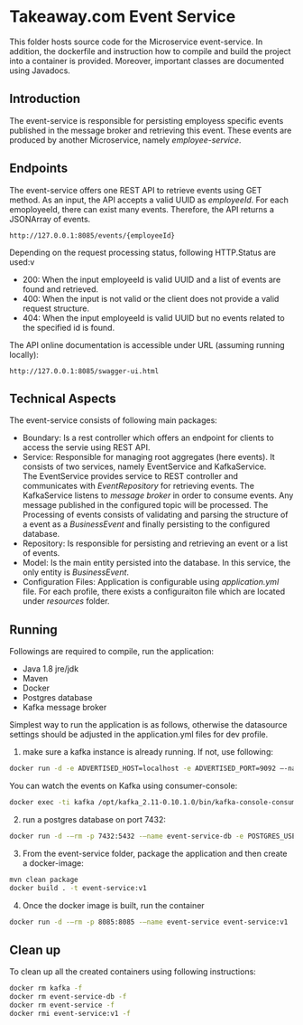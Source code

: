 # Takeaway.com  Event Service 
This folder hosts source code for the Microservice event-service. 
In addition, the dockerfile and instruction how to compile and build the project into a container is provided.
Moreover, important classes are documented using Javadocs. 

## Introduction
The event-service is responsible for persisting employess specific events published in the message broker and retrieving this event.
These events are produced by another Microservice, namely *employee-service*. 


## Endpoints
The event-service offers one REST API to retrieve events using GET method. As an input, the API accepts a valid UUID as *employeeId*.
For each emoployeeId, there can exist many events. Therefore, the API returns a JSONArray of events.
```http request
http://127.0.0.1:8085/events/{employeeId}
```
Depending on the request processing status, following HTTP.Status are used:v  

- 200: When the input employeeId is valid UUID and a list of events are found and retrieved.
- 400: When the input is not valid or the client does not provide a valid request structure.
- 404: When the input employeeId is valid UUID but no events related to the specified id is found.

The API online documentation is accessible under URL (assuming running locally):  
```http request
http://127.0.0.1:8085/swagger-ui.html
```

## Technical Aspects
The event-service consists of following main packages:  

- Boundary: Is a rest controller which offers an endpoint for clients to access the servie using REST API.
- Service: Responsible for managing root aggregates (here events). It consists of two services, namely EventService and KafkaService.   
The EventService provides service to REST controller and communicates with *EventRepository* for retrieving events.
The KafkaService listens to *message broker* in order to consume events. Any message published in the configured topic will be processed.
The Processing of events consists of validating and parsing the structure of a event as a *BusinessEvent* and finally persisting to the configured database.
- Repository: Is responsible for persisting and retrieving an event or a list of events.
- Model: Is the main entity persisted into the database. In this service, the only entity is *BusinessEvent*.
- Configuration Files: Application is configurable using *application.yml* file. For each profile, there exists a configuraiton file which are located under *resources* folder.

## Running
Followings are required to compile, run the application:

- Java 1.8 jre/jdk
- Maven
- Docker
- Postgres database
- Kafka message broker

Simplest way to run the application is as follows, otherwise the datasource settings should be adjusted in the application.yml files for dev profile.

1) make sure a kafka instance is already running. If not, use following:  
```bash
docker run -d -e ADVERTISED_HOST=localhost -e ADVERTISED_PORT=9092 –-name kafka -p 2181:2181 -p 9092:9092 -p 8000:8000 spotify/kafka
```

You can watch the events on Kafka using consumer-console:
```bash
docker exec -ti kafka /opt/kafka_2.11-0.10.1.0/bin/kafka-console-consumer.sh –bootstrap-server localhost:9092 –topic codechallenge
```

2) run a postgres database on port 7432:
```bash
docker run -d -–rm -p 7432:5432 -–name event-service-db -e POSTGRES_USER=eventservice -e POSTGRES_PASSWORD=eventservice postgres:alpine -d eventservice
```

3) From the event-service folder, package the application and then create a docker-image:
```bash
mvn clean package
docker build . -t event-service:v1
```

4) Once the docker image is built, run the container 
```bash
docker run -d -–rm -p 8085:8085 -–name event-service event-service:v1
```

## Clean up
To clean up all the created containers using following instructions:
```bash
docker rm kafka -f
docker rm event-service-db -f
docker rm event-service -f
docker rmi event-service:v1 -f
```